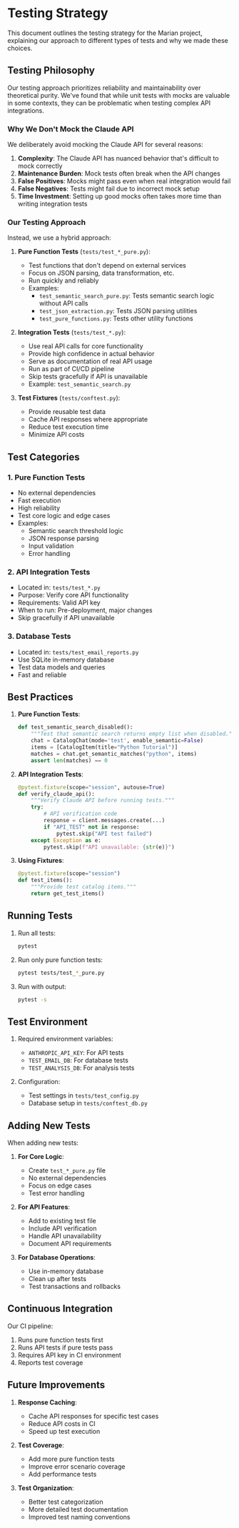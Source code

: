 # Testing Strategy

This document outlines the testing strategy for the Marian project, explaining our approach to different types of tests and why we made these choices.

## Testing Philosophy

Our testing approach prioritizes reliability and maintainability over theoretical purity. We've found that while unit tests with mocks are valuable in some contexts, they can be problematic when testing complex API integrations.

### Why We Don't Mock the Claude API

We deliberately avoid mocking the Claude API for several reasons:

1. **Complexity**: The Claude API has nuanced behavior that's difficult to mock correctly
2. **Maintenance Burden**: Mock tests often break when the API changes
3. **False Positives**: Mocks might pass even when real integration would fail
4. **False Negatives**: Tests might fail due to incorrect mock setup
5. **Time Investment**: Setting up good mocks often takes more time than writing integration tests

### Our Testing Approach

Instead, we use a hybrid approach:

1. **Pure Function Tests** (`tests/test_*_pure.py`):
   - Test functions that don't depend on external services
   - Focus on JSON parsing, data transformation, etc.
   - Run quickly and reliably
   - Examples:
     * `test_semantic_search_pure.py`: Tests semantic search logic without API calls
     * `test_json_extraction.py`: Tests JSON parsing utilities
     * `test_pure_functions.py`: Tests other utility functions

2. **Integration Tests** (`tests/test_*.py`):
   - Use real API calls for core functionality
   - Provide high confidence in actual behavior
   - Serve as documentation of real API usage
   - Run as part of CI/CD pipeline
   - Skip tests gracefully if API is unavailable
   - Example: `test_semantic_search.py`

3. **Test Fixtures** (`tests/conftest.py`):
   - Provide reusable test data
   - Cache API responses where appropriate
   - Reduce test execution time
   - Minimize API costs

## Test Categories

### 1. Pure Function Tests
- No external dependencies
- Fast execution
- High reliability
- Test core logic and edge cases
- Examples:
  * Semantic search threshold logic
  * JSON response parsing
  * Input validation
  * Error handling

### 2. API Integration Tests
- Located in: `tests/test_*.py`
- Purpose: Verify core API functionality
- Requirements: Valid API key
- When to run: Pre-deployment, major changes
- Skip gracefully if API unavailable

### 3. Database Tests
- Located in: `tests/test_email_reports.py`
- Use SQLite in-memory database
- Test data models and queries
- Fast and reliable

## Best Practices

1. **Pure Function Tests**:
   ```python
   def test_semantic_search_disabled():
       """Test that semantic search returns empty list when disabled."""
       chat = CatalogChat(mode='test', enable_semantic=False)
       items = [CatalogItem(title="Python Tutorial")]
       matches = chat.get_semantic_matches("python", items)
       assert len(matches) == 0
   ```

2. **API Integration Tests**:
   ```python
   @pytest.fixture(scope="session", autouse=True)
   def verify_claude_api():
       """Verify Claude API before running tests."""
       try:
           # API verification code
           response = client.messages.create(...)
           if "API_TEST" not in response:
               pytest.skip("API test failed")
       except Exception as e:
           pytest.skip(f"API unavailable: {str(e)}")
   ```

3. **Using Fixtures**:
   ```python
   @pytest.fixture(scope="session")
   def test_items():
       """Provide test catalog items."""
       return get_test_items()
   ```

## Running Tests

1. Run all tests:
   ```bash
   pytest
   ```

2. Run only pure function tests:
   ```bash
   pytest tests/test_*_pure.py
   ```

3. Run with output:
   ```bash
   pytest -s
   ```

## Test Environment

1. Required environment variables:
   - `ANTHROPIC_API_KEY`: For API tests
   - `TEST_EMAIL_DB`: For database tests
   - `TEST_ANALYSIS_DB`: For analysis tests

2. Configuration:
   - Test settings in `tests/test_config.py`
   - Database setup in `tests/conftest_db.py`

## Adding New Tests

When adding new tests:

1. **For Core Logic**:
   - Create `test_*_pure.py` file
   - No external dependencies
   - Focus on edge cases
   - Test error handling

2. **For API Features**:
   - Add to existing test file
   - Include API verification
   - Handle API unavailability
   - Document API requirements

3. **For Database Operations**:
   - Use in-memory database
   - Clean up after tests
   - Test transactions and rollbacks

## Continuous Integration

Our CI pipeline:

1. Runs pure function tests first
2. Runs API tests if pure tests pass
3. Requires API key in CI environment
4. Reports test coverage

## Future Improvements

1. **Response Caching**:
   - Cache API responses for specific test cases
   - Reduce API costs in CI
   - Speed up test execution

2. **Test Coverage**:
   - Add more pure function tests
   - Improve error scenario coverage
   - Add performance tests

3. **Test Organization**:
   - Better test categorization
   - More detailed test documentation
   - Improved test naming conventions
